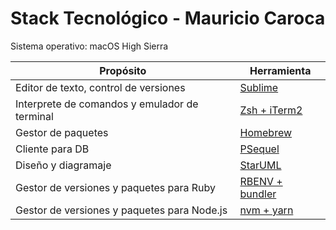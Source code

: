 # Stack Tecnológico - Mauricio Caroca

Sistema operativo: macOS High Sierra

| Propósito                                           |   Herramienta                                   |
| --------------------------------------------------- | ----------------------------------------------- |
| Editor de texto, control de versiones               | [Sublime](./sublime.md)  |                                  
| Interprete de comandos y emulador de terminal       | [Zsh + iTerm2]()                                |
| Gestor de paquetes                                  | [Homebrew](./homebrew.md)                                    |
| Cliente para DB                                     | [PSequel]()                                     |
| Diseño y diagramaje                                 | [StarUML](./staruml.md)                                     |
| Gestor de versiones y paquetes para Ruby            | [RBENV + bundler](./ruby.md)                             |
| Gestor de versiones y paquetes para Node.js         | [nvm + yarn](./node.md)                                  |